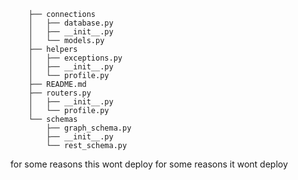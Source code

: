 ```src
    ├── connections
    │   ├── database.py
    │   ├── __init__.py
    │   └── models.py
    ├── helpers
    │   ├── exceptions.py
    │   ├── __init__.py
    │   └── profile.py
    ├── README.md
    ├── routers.py
    │   ├── __init__.py
    │   └── profile.py
    └── schemas
        ├── graph_schema.py
        ├── __init__.py
        └── rest_schema.py

```

for some reasons this wont deploy
for some reasons it wont deploy
